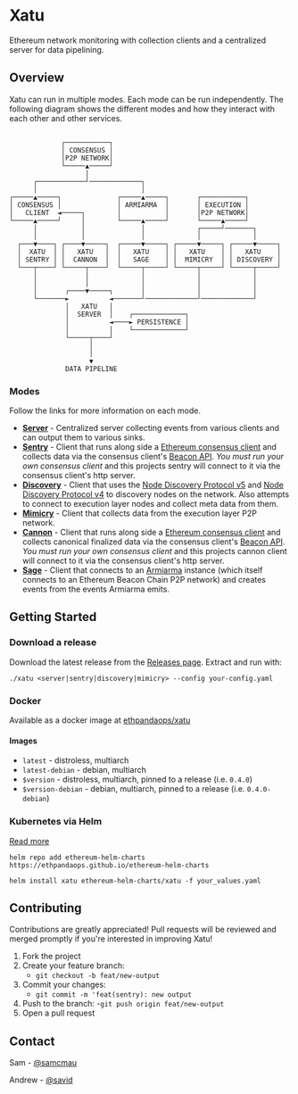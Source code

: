 # Xatu

Ethereum network monitoring with collection clients and a centralized server for data pipelining.

## Overview

Xatu can run in multiple modes. Each mode can be run independently. The following diagram shows the different modes and how they interact with each other and other services.

```

             ┌───────────┐
             │ CONSENSUS │
             │P2P NETWORK│
             └─────▲─────┘
                   │
      ┌────────────┘─────────────┐
      │                          │
┌─────▲─────┐              ┌─────▲─────┐       ┌───────────┐
│ CONSENSUS │              │ ARMIARMA  │       │ EXECUTION │
│   CLIENT  ◄─────┐        │           │       │P2P NETWORK│
└─────▲─────┘     │        └─────▲─────┘       └─────▲─────┘
      │           │              │             ┌─────┘───────┐
      │           │              │             │             │
  ┌───▼────┐ ┌────▼─────┐  ┌─────▼─────┐ ┌─────▼─────┐ ┌─────▼─────┐
  │  XATU  │ │   XATU   │  │   XATU    │ │   XATU    │ │   XATU    │
  │ SENTRY │ │  CANNON  │  │   SAGE    │ │  MIMICRY  │ │ DISCOVERY │
  └───┬────┘ └─────┬────┘  └─────┬─────┘ └─────┬─────┘ └─────┬─────┘
      │            │             │             │             │
      │            │             │             │             │
      │       ┌────▼─────┐       │             │             │
      └───────►          ◄───────┘─────────────┘─────────────┘
              │   XATU   │
              │  SERVER  │    ┌─────────────┐
              │          ◄────► PERSISTENCE │
              │          │    └─────────────┘
              └─────┬────┘
                    │
                    │
                    ▼
              DATA PIPELINE
```

### Modes

Follow the links for more information on each mode.

- [**Server**](./docs/server.md) - Centralized server collecting events from various clients and can output them to various sinks.
- [**Sentry**](./docs/sentry.md) - Client that runs along side a [Ethereum consensus client](https://ethereum.org/en/developers/docs/nodes-and-clients/#consensus-clients) and collects data via the consensus client's [Beacon API](https://ethereum.github.io/beacon-APIs/). *You must run your own consensus client* and this projects sentry will connect to it via the consensus client's http server.
- [**Discovery**](./docs/discovery.md) - Client that uses the [Node Discovery Protocol v5](https://github.com/ethereum/devp2p/blob/master/discv5/discv5.md) and [Node Discovery Protocol v4](https://github.com/ethereum/devp2p/blob/master/discv4.md) to discovery nodes on the network. Also attempts to connect to execution layer nodes and collect meta data from them.
- [**Mimicry**](./docs/mimicry.md) - Client that collects data from the execution layer P2P network.
- [**Cannon**](./docs/cannon.md) - Client that runs along side a [Ethereum consensus client](https://ethereum.org/en/developers/docs/nodes-and-clients/#consensus-clients) and collects canonical finalized data via the consensus client's [Beacon API](https://ethereum.github.io/beacon-APIs/). *You must run your own consensus client* and this projects cannon client will connect to it via the consensus client's http server.
- [**Sage**](./docs/sage.md) - Client that connects to an [Armiarma](https://github.com/migalabs/armiarma) instance (which itself connects to an Ethereum Beacon Chain P2P network) and creates events from the events Armiarma emits.

## Getting Started

### Download a release
Download the latest release from the [Releases page](https://github.com/ethpandaops/xatu/releases). Extract and run with:
```
./xatu <server|sentry|discovery|mimicry> --config your-config.yaml
```

### Docker
Available as a docker image at [ethpandaops/xatu](https://hub.docker.com/r/ethpandaops/xatu/tags)

#### Images
- `latest` - distroless, multiarch
- `latest-debian` - debian, multiarch
- `$version` - distroless, multiarch, pinned to a release (i.e. `0.4.0`)
- `$version-debian` - debian, multiarch, pinned to a release (i.e. `0.4.0-debian`)

### Kubernetes via Helm
[Read more](https://github.com/ethpandaops/ethereum-helm-charts/tree/master/charts/xatu)
```
helm repo add ethereum-helm-charts https://ethpandaops.github.io/ethereum-helm-charts

helm install xatu ethereum-helm-charts/xatu -f your_values.yaml
```

## Contributing

Contributions are greatly appreciated! Pull requests will be reviewed and merged promptly if you're interested in improving Xatu! 

1. Fork the project
2. Create your feature branch:
    - `git checkout -b feat/new-output`
3. Commit your changes:
    - `git commit -m 'feat(sentry): new output`
4. Push to the branch:
    -`git push origin feat/new-output`
5. Open a pull request

## Contact

Sam - [@samcmau](https://twitter.com/samcmau)

Andrew - [@savid](https://twitter.com/Savid)
